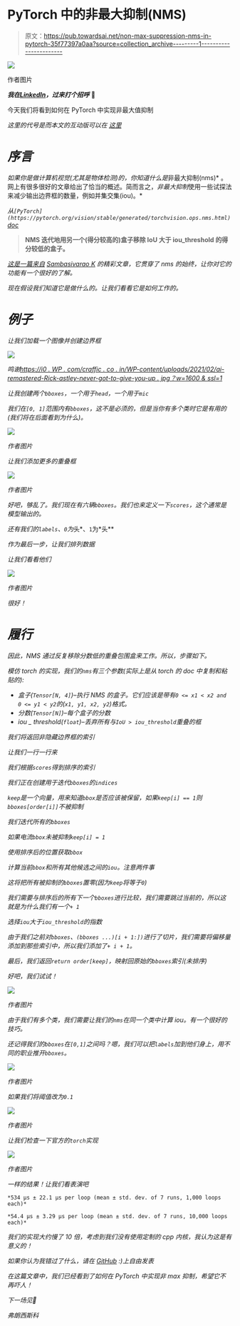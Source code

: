 # PyTorch 中的非最大抑制(NMS)

> 原文：<https://pub.towardsai.net/non-max-suppression-nms-in-pytorch-35f77397a0aa?source=collection_archive---------1----------------------->

![](img/c604029b80108bef5ce1afe2c7c9abd9.png)

作者图片

***我在***[***LinkedIn***](https://www.linkedin.com/in/francesco-saverio-zuppichini-94659a150/?originalSubdomain=ch)***，过来打个招呼*** 👋

今天我们将看到如何在 PyTorch 中实现非最大值抑制

*这里的代号是*[](https://github.com/FrancescoSaverioZuppichini/non-max-suppression-in-pytorch)**而本文的互动版可以在* [*这里*](https://github.com/FrancescoSaverioZuppichini/non-max-suppression-in-pytorch/blob/main/README.ipynb)*

# *序言*

*如果你是做计算机视觉(尤其是物体检测)的，你知道什么是*非最大抑制(nms)* 。网上有很多很好的文章给出了恰当的概述。简而言之，*非最大抑制*使用一些试探法来减少输出边界框的数量，例如并集交集(iou)。*

*从`[PyTorch](https://pytorch.org/vision/stable/generated/torchvision.ops.nms.html)` [doc](https://pytorch.org/vision/stable/generated/torchvision.ops.nms.html)*

> **NMS 迭代地用另一个(得分较高的)盒子移除 IoU 大于 iou_threshold 的得分较低的盒子。**

*[这是一篇来自](https://towardsdatascience.com/non-maximum-suppression-nms-93ce178e177c) [Sambasivarao K](https://medium.com/@SambasivaraoK) 的精彩文章，它贯穿了 *nms* 的始终，让你对它的功能有一个很好的了解。*

*现在假设我们知道它是做什么的。让我们看看它是如何工作的。*

# *例子*

*让我们加载一个图像并创建边界框*

*![](img/c05b501192008d60219d93fa0c8db9e6.png)*

*鸣谢[https://i0 . WP . com/craffic . co . in/WP-content/uploads/2021/02/ai-remastered-Rick-astley-never-got-to-give-you-up . jpg？w=1600 & ssl=1](https://i0.wp.com/craffic.co.in/wp-content/uploads/2021/02/ai-remastered-rick-astley-never-gonna-give-you-up.jpg?w=1600&ssl=1)*

*让我创建两个`bboxes`，一个用于`head`，一个用于`mic`*

*我们在`[0, 1]`范围内有`bboxes`，这不是必须的，但是当你有多个类时它是有用的(我们将在后面看到为什么)。*

*![](img/272c28fcb28ad6613da37cccd24b8bcd.png)*

*作者图片*

*让我们添加更多的重叠框*

*![](img/7cf70f1cc235a6295ee9e4d9455d3973.png)*

*作者图片*

*好吧，够乱了。我们现在有六辆`bboxes`。我们也来定义一下`scores`，这个通常是模型输出的。*

*还有我们的`labels`、`0`为*头*、`1`为*头**

*作为最后一步，让我们排列数据*

*让我们看看他们*

*![](img/e4c6061f7861347542162a20277d305b.png)*

*作者图片*

*很好！*

# *履行*

*因此，NMS 通过反复移除分数低的重叠包围盒来工作。所以，步骤如下。*

*模仿 torch 的实现，我们的`nms`有三个参数(实际上是从 torch 的 doc 中复制和粘贴的):*

*   *盒子(`Tensor[N, 4]`)–执行 NMS 的盒子。它们应该是带有`0 <= x1 < x2 and 0 <= y1 < y2`的(`x1, y1, x2, y2`)格式。*
*   *分数(`Tensor[N]`)–每个盒子的分数*
*   *iou _ threshold(`float`)–丢弃所有与`IoU > iou_threshold`重叠的框*

*我们将返回非隐藏边界框的索引*

*让我们一行一行来*

*我们根据`scores`得到排序的索引*

*我们正在创建用于迭代`bboxes`的`indices`*

*`keep`是一个向量，用来知道`bbox`是否应该被保留，如果`keep[i] == 1`则`bboxes[order[i]]`不被抑制*

*我们迭代所有的`bboxes`*

*如果电流`bbox`未被抑制`keep[i] = 1`*

*使用排序后的位置获取`bbox`*

*计算当前`bbox`和所有其他候选之间的`iou`。注意两件事*

*这将把所有被抑制的`bboxes`置零(因为`keep`将等于`0`)*

*我们需要与排序后的所有下一个`bboxes`进行比较，我们需要跳过当前的，所以这就是为什么我们有一个`+ 1`*

*选择`iou`大于`iou_threshold`的指数*

*由于我们之前对`bboxes`、`(bboxes ...)[i + 1:])`进行了切片，我们需要将偏移量添加到那些索引中，所以我们添加了`+ i + 1`。*

*最后，我们返回`return order[keep]`，映射回原始的`bboxes`索引(未排序)*

*好吧，我们试试！*

*![](img/60f0038ad91516f6dc5c89181632f6ab.png)*

*作者图片*

*由于我们有多个类，我们需要让我们的`nms`在同一个类中计算 iou。有一个很好的技巧。*

*还记得我们的`bboxes`在`[0,1]`之间吗？嗯，我们可以把`labels`加到他们身上，用不同的职业推开`bboxes`。*

*![](img/ea1191188ed497afd3bdc900c65907b1.png)*

*作者图片*

*如果我们将阈值改为`0.1`*

*![](img/29d7ea2854d3890030ca8cd4aa6d553d.png)*

*作者图片*

*让我们检查一下官方的`torch`实现*

*![](img/2f9af19a6db5c61ea9e8452a110995ad.png)*

*作者图片*

*一样的结果！让我们看表演吧*

```
*534 µs ± 22.1 µs per loop (mean ± std. dev. of 7 runs, 1,000 loops each)*
```

```
*54.4 µs ± 3.29 µs per loop (mean ± std. dev. of 7 runs, 10,000 loops each)*
```

*我们的实现大约慢了 10 倍，考虑到我们没有使用定制的 cpp 内核，我认为这是有意义的！*

*如果你认为我错过了什么，请在 [GitHub](https://github.com/FrancescoSaverioZuppichini/non-max-suppression-in-pytorch) :)上自由发表*

*在这篇文章中，我们已经看到了如何在 PyTorch 中实现非 max 抑制，希望它不再吓人！*

*下一场见🚀*

*弗朗西斯科*